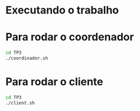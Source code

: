 # Executando o trabalho

# Para rodar o coordenador

```sh
cd TP3
./coordinador.sh
```


# Para rodar o cliente

```sh
cd TP3
./client.sh
```

